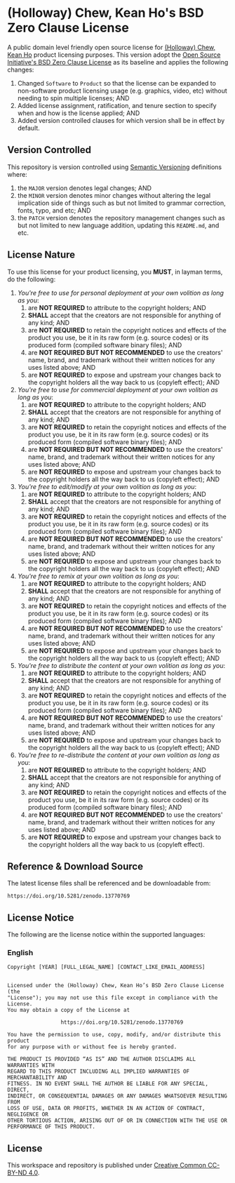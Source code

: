 # (Holloway) Chew, Kean Ho's BSD Zero Clause License

A public domain level friendly open source license for
[(Holloway) Chew, Kean Ho](https://github.com/ChewKeanHo) product licensing
purposes. This version adopt the
[Open Source Initiative's BSD Zero Clause License](https://opensource.org/license/0bsd)
as its baseline and applies the following changes:

1. Changed `Software` to `Product` so that the license can be expanded to
   non-software product licensing usage (e.g. graphics, video, etc) without
   needing to spin multiple licenses; AND
2. Added license assignment, ratification, and tenure section to specify when
   and how is the license applied; AND
3. Added version controlled clauses for which version shall be in effect by
   default.




## Version Controlled

This repository is version controlled using
[Semantic Versioning](https://semver.org/) definitions where:

1. the `MAJOR` version denotes legal changes; AND
2. the `MINOR` version denotes minor changes without altering the legal
   implication side of things such as but not limited to grammar correction,
   fonts, typo, and etc; AND
3. the `PATCH` version denotes the repository management changes such as but not
   limited to new language addition, updating this `README.md`, and etc.




## License Nature

To use this license for your product licensing, you **MUST**, in layman terms,
do the following:


1. *You're free to use for personal deployment at your own volition as long as
   you*:
   1. are **NOT REQUIRED** to attribute to the copyright holders; AND
   2. **SHALL** accept that the creators are not responsible for anything of
      any kind; AND
   3. are **NOT REQUIRED** to retain the copyright notices and effects of the
      product you use, be it in its raw form (e.g. source codes) or its
      produced form (compiled software binary files); AND
   4. are **NOT REQUIRED BUT NOT RECOMMENDED** to use the creators' name,
      brand, and trademark without their written notices for any uses listed
      above; AND
   5. are **NOT REQUIRED** to expose and upstream your changes back to the
      copyright holders all the way back to us (copyleft effect); AND
2. *You're free to use for commercial deployment at your own volition as long
   as you*:
   1. are **NOT REQUIRED** to attribute to the copyright holders; AND
   2. **SHALL** accept that the creators are not responsible for anything of
      any kind; AND
   3. are **NOT REQUIRED** to retain the copyright notices and effects of the
      product you use, be it in its raw form (e.g. source codes) or its
      produced form (compiled software binary files); AND
   4. are **NOT REQUIRED BUT NOT RECOMMENDED** to use the creators' name,
      brand, and trademark without their written notices for any uses listed
      above; AND
   5. are **NOT REQUIRED** to expose and upstream your changes back to the
      copyright holders all the way back to us (copyleft effect); AND
3. *You're free to edit/modify at your own volition as long as you*:
   1. are **NOT REQUIRED** to attribute to the copyright holders; AND
   2. **SHALL** accept that the creators are not responsible for anything of
      any kind; AND
   3. are **NOT REQUIRED** to retain the copyright notices and effects of the
      product you use, be it in its raw form (e.g. source codes) or its
      produced form (compiled software binary files); AND
   4. are **NOT REQUIRED BUT NOT RECOMMENDED** to use the creators' name,
      brand, and trademark without their written notices for any uses listed
      above; AND
   5. are **NOT REQUIRED** to expose and upstream your changes back to the
      copyright holders all the way back to us (copyleft effect); AND
4. *You're free to remix at your own volition as long as you*:
   1. are **NOT REQUIRED** to attribute to the copyright holders; AND
   2. **SHALL** accept that the creators are not responsible for anything of
      any kind; AND
   3. are **NOT REQUIRED** to retain the copyright notices and effects of the
      product you use, be it in its raw form (e.g. source codes) or its
      produced form (compiled software binary files); AND
   4. are **NOT REQUIRED BUT NOT RECOMMENDED** to use the creators' name,
      brand, and trademark without their written notices for any uses listed
      above; AND
   5. are **NOT REQUIRED** to expose and upstream your changes back to the
      copyright holders all the way back to us (copyleft effect); AND
5. *You're free to distribute the content at your own volition as long as you*:
   1. are **NOT REQUIRED** to attribute to the copyright holders; AND
   2. **SHALL** accept that the creators are not responsible for anything of
      any kind; AND
   3. are **NOT REQUIRED** to retain the copyright notices and effects of the
      product you use, be it in its raw form (e.g. source codes) or its
      produced form (compiled software binary files); AND
   4. are **NOT REQUIRED BUT NOT RECOMMENDED** to use the creators' name,
      brand, and trademark without their written notices for any uses listed
      above; AND
   5. are **NOT REQUIRED** to expose and upstream your changes back to the
      copyright holders all the way back to us (copyleft effect); AND
6. *You're free to re-distribute the content at your own volition as long as
   you*:
   1. are **NOT REQUIRED** to attribute to the copyright holders; AND
   2. **SHALL** accept that the creators are not responsible for anything of
      any kind; AND
   3. are **NOT REQUIRED** to retain the copyright notices and effects of the
      product you use, be it in its raw form (e.g. source codes) or its
      produced form (compiled software binary files); AND
   4. are **NOT REQUIRED BUT NOT RECOMMENDED** to use the creators' name,
      brand, and trademark without their written notices for any uses listed
      above; AND
   5. are **NOT REQUIRED** to expose and upstream your changes back to the
      copyright holders all the way back to us (copyleft effect).




## Reference & Download Source

The latest license files shall be referenced and be downloadable from:

```
https://doi.org/10.5281/zenodo.13770769
```




## License Notice

The following are the license notice within the supported languages:

### English

```
Copyright [YEAR] [FULL_LEGAL_NAME] [CONTACT_LIKE_EMAIL_ADDRESS]


Licensed under the (Holloway) Chew, Kean Ho’s BSD Zero Clause License (the
"License"); you may not use this file except in compliance with the License.
You may obtain a copy of the License at

                 https://doi.org/10.5281/zenodo.13770769

You have the permission to use, copy, modify, and/or distribute this product
for any purpose with or without fee is hereby granted.

THE PRODUCT IS PROVIDED “AS IS” AND THE AUTHOR DISCLAIMS ALL WARRANTIES WITH
REGARD TO THIS PRODUCT INCLUDING ALL IMPLIED WARRANTIES OF MERCHANTABILITY AND
FITNESS. IN NO EVENT SHALL THE AUTHOR BE LIABLE FOR ANY SPECIAL, DIRECT,
INDIRECT, OR CONSEQUENTIAL DAMAGES OR ANY DAMAGES WHATSOEVER RESULTING FROM
LOSS OF USE, DATA OR PROFITS, WHETHER IN AN ACTION OF CONTRACT, NEGLIGENCE OR
OTHER TORTIOUS ACTION, ARISING OUT OF OR IN CONNECTION WITH THE USE OR
PERFORMANCE OF THIS PRODUCT.
```




## License

This workspace and repository is published under
[Creative Common CC-BY-ND 4.0](https://creativecommons.org/licenses/by-nd/4.0/legalcode.en).
